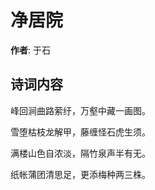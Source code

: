 # 净居院

**作者**: 于石

## 诗词内容

峰回涧曲路萦纡，万壑中藏一画图。

雪堕枯枝龙解甲，藤缠怪石虎生须。

满楼山色自浓淡，隔竹泉声半有无。

纸帐蒲团清思足，更添梅种两三株。

